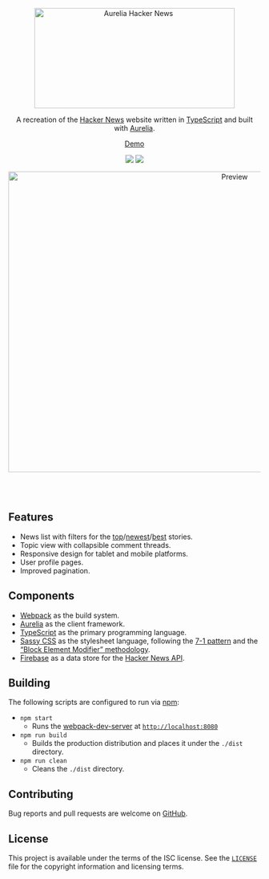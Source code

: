 <p align="center">
  <a href="#readme">
    <img 
      src="https://raw.githubusercontent.com/michaelbull/aurelia-hacker-news/master/assets/logo.svg?sanitize=true"
      alt="Aurelia Hacker News"
      width="400"
      height="200" 
    />
  </a>
</p>
<p align="center">
  A recreation of the <a href="https://news.ycombinator.com/news" rel="nofollow">Hacker News</a> website written in 
  <a href="https://www.typescriptlang.org/" rel="nofollow">TypeScript</a> and built with
  <a href="https://aurelia.io/" rel="nofollow">Aurelia</a>.
</p>
<p align="center">
  <a href="https://michaelbull.github.io/aurelia-hacker-news" rel="nofollow">Demo</a>
</p>
<p align="center">
  <a href="https://david-dm.org/michaelbull/aurelia-hacker-news" title="dependencies status" rel="nofollow"><img src="https://david-dm.org/michaelbull/aurelia-hacker-news/status.svg?style=flat-square"/></a> <a href="https://david-dm.org/michaelbull/aurelia-hacker-news?type=dev" title="devDependencies status" rel="nofollow"><img src="https://david-dm.org/michaelbull/aurelia-hacker-news/dev-status.svg?style=flat-square"/></a>
</p>
<p align="center">
  <a href="https://michaelbull.github.io/aurelia-hacker-news">
    <img
      src="https://raw.githubusercontent.com/michaelbull/aurelia-hacker-news/master/assets/preview.png"
      alt="Preview"
      width="888"
      height="600"
    />
  </a>
</p>
<br />
<br />


## Features

- News list with filters for the
  [top][topstories]/[newest][newstories]/[best][beststories] stories.
- Topic view with collapsible comment threads.
- Responsive design for tablet and mobile platforms.
- User profile pages.
- Improved pagination.

## Components

- [Webpack][webpack] as the build system.
- [Aurelia][aurelia] as the client framework.
- [TypeScript][ts] as the primary programming language.
- [Sassy CSS][scss] as the stylesheet language, following the [7-1 pattern][7-1]
  and the [“Block Element Modifier” methodology][bem].
- [Firebase][firebase] as a data store for the [Hacker News API][hn-api].

## Building

The following scripts are configured to run via [npm][npm]:

- `npm start`
  - Runs the [webpack-dev-server][dev-server] at
    [`http://localhost:8080`][localhost]
- `npm run build`
  - Builds the production distribution and places it under the `./dist`
    directory.
- `npm run clean`
  - Cleans the `./dist` directory.

## Contributing

Bug reports and pull requests are welcome on [GitHub][github].

## License

This project is available under the terms of the ISC license. See the
[`LICENSE`](LICENSE) file for the copyright information and licensing terms.

[topstories]: https://michaelbull.github.io/aurelia-hacker-news/#/news
[newstories]: https://michaelbull.github.io/aurelia-hacker-news/#/newest
[beststories]: https://michaelbull.github.io/aurelia-hacker-news/#/best
[webpack]: https://webpack.github.io/
[aurelia]: https://aurelia.io/
[ts]: https://www.typescriptlang.org/
[scss]: http://sass-lang.com/
[7-1]: https://sass-guidelin.es/#the-7-1-pattern
[bem]: http://getbem.com/
[firebase]: https://www.npmjs.com/package/firebase
[hn-api]: https://github.com/HackerNews/API
[npm]: https://www.npmjs.com/
[dev-server]: https://github.com/webpack/webpack-dev-server
[localhost]: http://localhost:8080
[github]: https://github.com/michaelbull/aurelia-hacker-news
